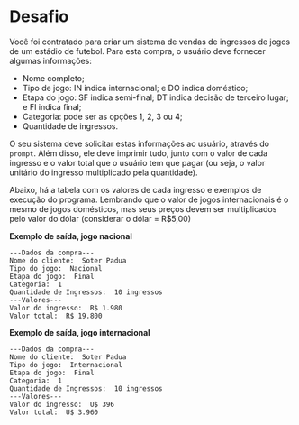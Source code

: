 
# Desafio

Você foi contratado para criar um sistema de vendas de ingressos de jogos de um estádio de futebol. Para esta compra, o usuário deve fornecer algumas informações:
    
- Nome completo;
- Tipo de jogo: IN indica internacional; e DO indica doméstico;
- Etapa do jogo: SF indica semi-final; DT indica decisão de terceiro lugar; e FI indica final;
- Categoria: pode ser as opções 1, 2, 3 ou 4;
- Quantidade de ingressos.
    
O seu sistema deve solicitar estas informações ao usuário, através do `prompt`. Além disso, ele deve imprimir tudo, junto com o valor de cada ingresso e o valor total que o usuário tem que pagar (ou seja, o valor unitário do ingresso multiplicado pela quantidade).

Abaixo, há a tabela com os valores de cada ingresso e exemplos de execução do programa. Lembrando que o valor de jogos internacionais é o mesmo de jogos domésticos, mas seus preços devem ser multiplicados pelo valor do dólar (considerar o dólar = R$5,00)

**Exemplo de saída, jogo nacional**

```
---Dados da compra--- 
Nome do cliente:  Soter Padua 
Tipo do jogo:  Nacional 
Etapa do jogo:  Final 
Categoria:  1 
Quantidade de Ingressos:  10 ingressos 
---Valores--- 
Valor do ingresso:  R$ 1.980
Valor total:  R$ 19.800
```

**Exemplo de saída, jogo internacional**

```
---Dados da compra--- 
Nome do cliente:  Soter Padua 
Tipo do jogo:  Internacional 
Etapa do jogo:  Final 
Categoria:  1 
Quantidade de Ingressos:  10 ingressos 
---Valores--- 
Valor do ingresso:  U$ 396
Valor total:  U$ 3.960
```
